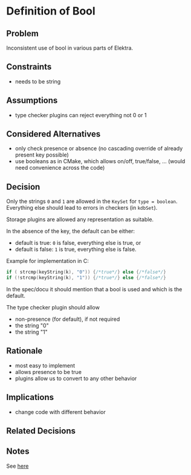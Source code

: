 # Definition of Bool

## Problem

Inconsistent use of bool in various parts of Elektra.

## Constraints

- needs to be string

## Assumptions

- type checker plugins can reject everything not 0 or 1

## Considered Alternatives

- only check presence or absence (no cascading override of already present key possible)
- use booleans as in CMake, which allows on/off, true/false, ... (would need convenience across the code)

## Decision

Only the strings `0` and `1` are allowed in the `KeySet` for `type = boolean`.
Everything else should lead to errors in checkers (in `kdbSet`).

Storage plugins are allowed any representation as suitable.

In the absence of the key, the default can be either:

- default is true:
  `0` is false, everything else is true, or
- default is false:
  `1` is true, everything else is false.

Example for implementation in C:

```c
if ( strcmp(keyString(k), "0")) {/*true*/} else {/*false*/}
if (!strcmp(keyString(k), "1")) {/*true*/} else {/*false*/}
```

In the spec/docu it should mention that a bool is used
and which is the default.

The type checker plugin should allow

- non-presence (for default), if not required
- the string "0"
- the string "1"

## Rationale

- most easy to implement
- allows presence to be true
- plugins allow us to convert to any other behavior

## Implications

- change code with different behavior

## Related Decisions

## Notes

See [here](https://github.com/ElektraInitiative/libelektra/issues/308)
